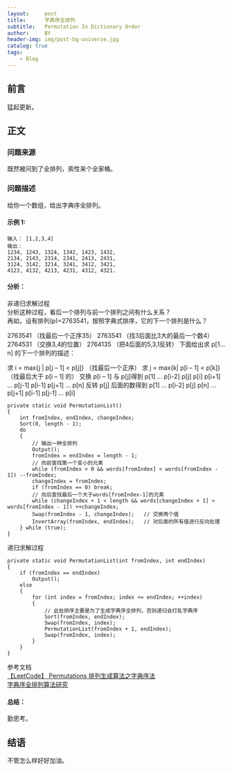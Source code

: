 ```yaml
---
layout:     post
title:      字典序全排列
subtitle:   Permutation In Dictionary Order
author:     BY
header-img: img/post-bg-universe.jpg
catalog: true
tags:
    - Blog
---
```



## 前言

猛起更新。

## 正文

### 问题来源

既然被问到了全排列，索性来个全家桶。  

### 问题描述

给你一个数组，给出字典序全排列。  

#### 示例 1:
```
输入： [1,2,3,4]
输出： 
1234, 1243, 1324, 1342, 1423, 1432, 
2134, 2143, 2314, 2341, 2413, 2431, 
3124, 3142, 3214, 3241, 3412, 3421, 
4123, 4132, 4213, 4231, 4312, 4321.
```

#### 分析：
非递归求解过程  
分析这种过程，看后一个排列与前一个排列之间有什么关系？  
再如，设有排列(p)=2763541，按照字典式排序，它的下一个排列是什么？  

2763541 （找最后一个正序35）
2763541 （找3后面比3大的最后一个数4）
2764531 （交换3,4的位置）
2764135 （把4后面的5,3,1反转）
下面给出求 p[1…n] 的下一个排列的描述：

求 i = max{j | p[j – 1] < p[j]} （找最后一个正序）
求 j = max{k| p[i – 1] < p[k]} （找最后大于 p[i – 1] 的）
交换 p[i – 1] 与 p[j]得到 p[1] … p[i-2] p[j] p[i] p[i+1] … p[j-1] p[i-1] p[j+1] … p[n]
反转 p[j] 后面的数得到 p[1] … p[i-2] p[j] p[n] … p[j+1] p[i-1] p[j-1] … p[i]  

```
private static void PermutationList()
{
    int fromIndex, endIndex, changeIndex;
    Sort(0, length - 1);
    do
    {
        // 输出一种全排列
        Output();
        fromIndex = endIndex = length - 1;
        // 向前查找第一个变小的元素
        while (fromIndex > 0 && words[fromIndex] < words[fromIndex - 1]) --fromIndex;
        changeIndex = fromIndex;
        if (fromIndex == 0) break;
        // 向后查找最后一个大于words[fromIndex-1]的元素
        while (changeIndex + 1 < length && words[changeIndex + 1] > words[fromIndex - 1]) ++changeIndex;
        Swap(fromIndex - 1, changeIndex);   // 交换两个值
        InvertArray(fromIndex, endIndex);   // 对后面的所有值进行反向处理
    } while (true);
}
```
递归求解过程  
```
private static void PermutationList(int fromIndex, int endIndex)
{
    if (fromIndex == endIndex)
        Output();
    else
    {
        for (int index = fromIndex; index <= endIndex; ++index)
        {
            // 此处排序主要是为了生成字典序全排列，否则递归会打乱字典序
            Sort(fromIndex, endIndex);
            Swap(fromIndex, index);
            PermutationList(fromIndex + 1, endIndex);
            Swap(fromIndex, index);
        }
    }
}
```
参考文档  
[【LeetCode】 Permutations 排列生成算法之字典序法](https://blog.csdn.net/ljiabin/article/details/44943881)  
[字典序全排列算法研究](https://www.cnblogs.com/pmars/p/3458289.html)  

#### 总结：
勤思考。  

## 结语
不管怎么样好好加油。
